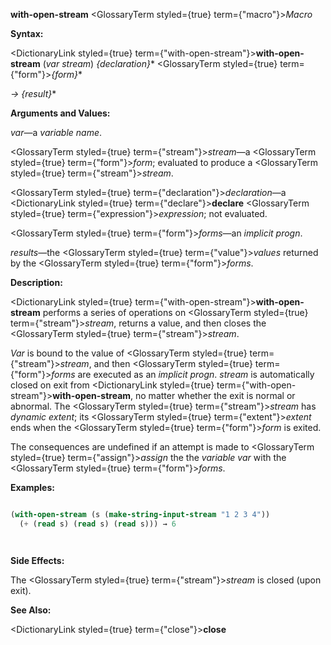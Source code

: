 **with-open-stream** <GlossaryTerm styled={true} term={"macro"}><i>Macro</i></GlossaryTerm> 



**Syntax:** 



<DictionaryLink styled={true} term={"with-open-stream"}><b>with-open-stream</b></DictionaryLink> (*var stream*) *\{declaration\}*\* <GlossaryTerm styled={true} term={"form"}><i>\{form\}</i></GlossaryTerm>\* 



*→ \{result\}*\* 



**Arguments and Values:** 



*var*—a *variable name*. 



<GlossaryTerm styled={true} term={"stream"}><i>stream</i></GlossaryTerm>—a <GlossaryTerm styled={true} term={"form"}><i>form</i></GlossaryTerm>; evaluated to produce a <GlossaryTerm styled={true} term={"stream"}><i>stream</i></GlossaryTerm>. 



<GlossaryTerm styled={true} term={"declaration"}><i>declaration</i></GlossaryTerm>—a <DictionaryLink styled={true} term={"declare"}><b>declare</b></DictionaryLink> <GlossaryTerm styled={true} term={"expression"}><i>expression</i></GlossaryTerm>; not evaluated. 



<GlossaryTerm styled={true} term={"form"}><i>forms</i></GlossaryTerm>—an *implicit progn*. 



*results*—the <GlossaryTerm styled={true} term={"value"}><i>values</i></GlossaryTerm> returned by the <GlossaryTerm styled={true} term={"form"}><i>forms</i></GlossaryTerm>. 



**Description:** 



<DictionaryLink styled={true} term={"with-open-stream"}><b>with-open-stream</b></DictionaryLink> performs a series of operations on <GlossaryTerm styled={true} term={"stream"}><i>stream</i></GlossaryTerm>, returns a value, and then closes the <GlossaryTerm styled={true} term={"stream"}><i>stream</i></GlossaryTerm>. 



*Var* is bound to the value of <GlossaryTerm styled={true} term={"stream"}><i>stream</i></GlossaryTerm>, and then <GlossaryTerm styled={true} term={"form"}><i>forms</i></GlossaryTerm> are executed as an *implicit progn*. *stream* is automatically closed on exit from <DictionaryLink styled={true} term={"with-open-stream"}><b>with-open-stream</b></DictionaryLink>, no matter whether the exit is normal or abnormal. The <GlossaryTerm styled={true} term={"stream"}><i>stream</i></GlossaryTerm> has *dynamic extent*; its <GlossaryTerm styled={true} term={"extent"}><i>extent</i></GlossaryTerm> ends when the <GlossaryTerm styled={true} term={"form"}><i>form</i></GlossaryTerm> is exited. 



The consequences are undefined if an attempt is made to <GlossaryTerm styled={true} term={"assign"}><i>assign</i></GlossaryTerm> the the *variable var* with the <GlossaryTerm styled={true} term={"form"}><i>forms</i></GlossaryTerm>. 



**Examples:**
```lisp

(with-open-stream (s (make-string-input-stream "1 2 3 4")) 
  (+ (read s) (read s) (read s))) → 6 




```
**Side Effects:** 



The <GlossaryTerm styled={true} term={"stream"}><i>stream</i></GlossaryTerm> is closed (upon exit). 



**See Also:** 



<DictionaryLink styled={true} term={"close"}><b>close</b></DictionaryLink> 



